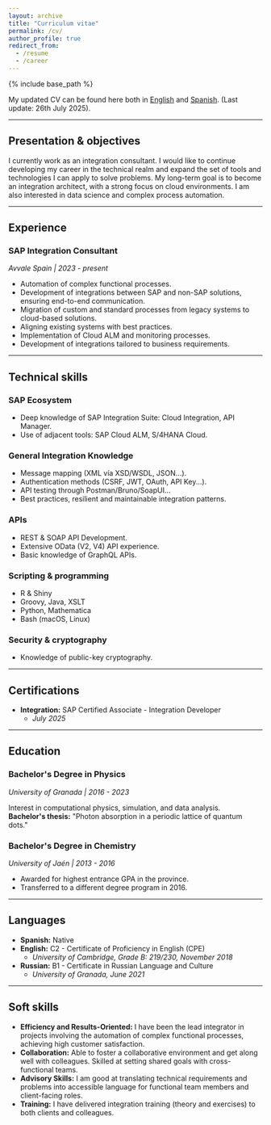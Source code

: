 ```yaml
---
layout: archive
title: "Curriculum vitae"
permalink: /cv/
author_profile: true
redirect_from:
  - /resume
  - /career
---
```


{% include base_path %}

My updated CV can be found here both in [English]({{site.url}}/files/CV-eng.pdf) and [Spanish]({{site.url}}/files/CV-esp.pdf). (Last update: 26th July 2025).

---

## Presentation & objectives

I currently work as an integration consultant. I would like to continue developing my career in the technical realm and expand the set of tools and technologies I can apply to solve problems. My long-term goal is to become an integration architect, with a strong focus on cloud environments. I am also interested in data science and complex process automation.

---

## Experience

### SAP Integration Consultant
*Avvale Spain | 2023 - present*

- Automation of complex functional processes.
- Development of integrations between SAP and non-SAP solutions, ensuring end-to-end communication.
- Migration of custom and standard processes from legacy systems to cloud-based solutions.
- Aligning existing systems with best practices.
- Implementation of Cloud ALM and monitoring processes.
- Development of integrations tailored to business requirements.

---

## Technical skills

### SAP Ecosystem
- Deep knowledge of SAP Integration Suite: Cloud Integration, API Manager.
- Use of adjacent tools: SAP Cloud ALM, S/4HANA Cloud.

### General Integration Knowledge
- Message mapping (XML vía XSD/WSDL, JSON...).
- Authentication methods (CSRF, JWT, OAuth, API Key...).
- API testing through Postman/Bruno/SoapUI...
- Best practices, resilient and maintainable integration patterns.

### APIs
- REST & SOAP API Development.
- Extensive OData (V2, V4) API experience.
- Basic knowledge of GraphQL APIs.

### Scripting & programming
- R & Shiny
- Groovy, Java, XSLT
- Python, Mathematica
- Bash (macOS, Linux)

### Security & cryptography
- Knowledge of public-key cryptography.

---

## Certifications

- **Integration:** SAP Certified Associate - Integration Developer
  - *July 2025*

---

## Education

### Bachelor's Degree in Physics
*University of Granada | 2016 - 2023*

Interest in computational physics, simulation, and data analysis.  
**Bachelor's thesis:** "Photon absorption in a periodic lattice of quantum dots."

### Bachelor's Degree in Chemistry
*University of Jaén | 2013 - 2016*

- Awarded for highest entrance GPA in the province.
- Transferred to a different degree program in 2016.
  
---

## Languages

- **Spanish:** Native
- **English:** C2 - Certificate of Proficiency in English (CPE)
  - *University of Cambridge, Grade B: 219/230, November 2018*
- **Russian:** B1 - Certificate in Russian Language and Culture
  - *University of Granada, June 2021*

---

## Soft skills

- **Efficiency and Results-Oriented:** I have been the lead integrator in projects involving the automation of complex functional processes, achieving high customer satisfaction.
- **Collaboration:** Able to foster a collaborative environment and get along well with colleagues. Skilled at setting shared goals with cross-functional teams.
- **Advisory Skills:** I am good at translating technical requirements and problems into accessible language for functional team members and client-facing roles.
- **Training:** I have delivered integration training (theory and exercises) to both clients and colleagues.

